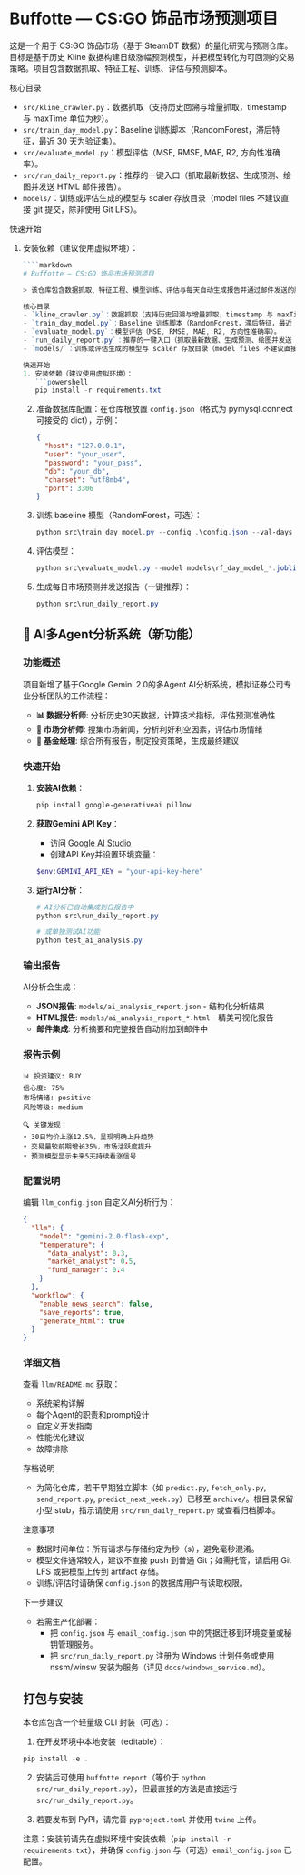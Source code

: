 # Buffotte — CS:GO 饰品市场预测项目

这是一个用于 CS:GO 饰品市场（基于 SteamDT 数据）的量化研究与预测仓库。目标是基于历史 Kline 数据构建日级涨幅预测模型，并把模型转化为可回测的交易策略。项目包含数据抓取、特征工程、训练、评估与预测脚本。

核心目录
- `src/kline_crawler.py`：数据抓取（支持历史回溯与增量抓取，timestamp 与 maxTime 单位为秒）。
- `src/train_day_model.py`：Baseline 训练脚本（RandomForest，滞后特征，最近 30 天为验证集）。
- `src/evaluate_model.py`：模型评估（MSE, RMSE, MAE, R2, 方向性准确率）。
- `src/run_daily_report.py`：推荐的一键入口（抓取最新数据、生成预测、绘图并发送 HTML 邮件报告）。
- `models/`：训练或评估生成的模型与 scaler 存放目录（model files 不建议直接 git 提交，除非使用 Git LFS）。

快速开始
1. 安装依赖（建议使用虚拟环境）：
   ```powershell
   ````markdown
   # Buffotte — CS:GO 饰品市场预测项目

   > 该仓库包含数据抓取、特征工程、模型训练、评估与每天自动生成报告并通过邮件发送的脚本。为了简化运维与审阅，已将早期的一些独立脚本归档，仅保留一个统一入口用于日常生产流程。

   核心目录
   - `kline_crawler.py`：数据抓取（支持历史回溯与增量抓取，timestamp 与 maxTime 单位为秒）。
   - `train_day_model.py`：Baseline 训练脚本（RandomForest，滞后特征，最近 30 天为验证集）。
   - `evaluate_model.py`：模型评估（MSE, RMSE, MAE, R2, 方向性准确率）。
   - `run_daily_report.py`：推荐的一键入口（抓取最新数据、生成预测、绘图并发送 HTML 邮件报告）。
   - `models/`：训练或评估生成的模型与 scaler 存放目录（model files 不建议直接 git 提交，除非使用 Git LFS）。

   快速开始
   1. 安装依赖（建议使用虚拟环境）：
      ```powershell
      pip install -r requirements.txt
      ```

   2. 准备数据库配置：在仓库根放置 `config.json`（格式为 pymysql.connect 可接受的 dict），示例：
      ```json
      {
        "host": "127.0.0.1",
        "user": "your_user",
        "password": "your_pass",
        "db": "your_db",
        "charset": "utf8mb4",
        "port": 3306
      }
      ```

   3. 训练 baseline 模型（RandomForest，可选）：
      ```powershell
      python src\train_day_model.py --config .\config.json --val-days 30 --lags 5 --out-dir models
      ```

   4. 评估模型：
      ```powershell
      python src\evaluate_model.py --model models\rf_day_model_*.joblib --scaler models\scaler_day_*.joblib --config .\config.json --val-days 30 --lags 5
      ```

   5. 生成每日市场预测并发送报告（一键推荐）：
      ```powershell
      python src\run_daily_report.py
      ```

   ## 🤖 AI多Agent分析系统（新功能）

   ### 功能概述
   项目新增了基于Google Gemini 2.0的多Agent AI分析系统，模拟证券公司专业分析团队的工作流程：

   - **📊 数据分析师**: 分析历史30天数据，计算技术指标，评估预测准确性
   - **📰 市场分析师**: 搜集市场新闻，分析利好利空因素，评估市场情绪
   - **💼 基金经理**: 综合所有报告，制定投资策略，生成最终建议

   ### 快速开始

   1. **安装AI依赖**：
      ```powershell
      pip install google-generativeai pillow
      ```

   2. **获取Gemini API Key**：
      - 访问 [Google AI Studio](https://aistudio.google.com/)
      - 创建API Key并设置环境变量：
      ```powershell
      $env:GEMINI_API_KEY = "your-api-key-here"
      ```

   3. **运行AI分析**：
      ```powershell
      # AI分析已自动集成到日报告中
      python src\run_daily_report.py
      
      # 或单独测试AI功能
      python test_ai_analysis.py
      ```

   ### 输出报告

   AI分析会生成：
   - **JSON报告**: `models/ai_analysis_report.json` - 结构化分析结果
   - **HTML报告**: `models/ai_analysis_report_*.html` - 精美可视化报告
   - **邮件集成**: 分析摘要和完整报告自动附加到邮件中

   ### 报告示例

   ```
   📊 投资建议: BUY
   信心度: 75%
   市场情绪: positive
   风险等级: medium

   🔍 关键发现：
   • 30日均价上涨12.5%，呈现明确上升趋势
   • 交易量较前期增长35%，市场活跃度提升
   • 预测模型显示未来5天持续看涨信号
   ```

   ### 配置说明

   编辑 `llm_config.json` 自定义AI分析行为：

   ```json
   {
     "llm": {
       "model": "gemini-2.0-flash-exp",
       "temperature": {
         "data_analyst": 0.3,
         "market_analyst": 0.5,
         "fund_manager": 0.4
       }
     },
     "workflow": {
       "enable_news_search": false,
       "save_reports": true,
       "generate_html": true
     }
   }
   ```

   ### 详细文档

   查看 `llm/README.md` 获取：
   - 系统架构详解
   - 每个Agent的职责和prompt设计
   - 自定义开发指南
   - 性能优化建议
   - 故障排除

   存档说明
   - 为简化仓库，若干早期独立脚本（如 `predict.py`, `fetch_only.py`, `send_report.py`, `predict_next_week.py`）已移至 `archive/`。根目录保留小型 stub，指示请使用 `src/run_daily_report.py` 或查看归档脚本。

   注意事项
   - 数据时间单位：所有请求与存储约定为秒（s），避免毫秒混淆。
   - 模型文件通常较大，建议不直接 push 到普通 Git；如需托管，请启用 Git LFS 或把模型上传到 artifact 存储。
   - 训练/评估时请确保 `config.json` 的数据库用户有读取权限。

   下一步建议
   - 若需生产化部署：
     - 把 `config.json` 与 `email_config.json` 中的凭据迁移到环境变量或秘钥管理服务。
     - 把 `src/run_daily_report.py` 注册为 Windows 计划任务或使用 nssm/winsw 安装为服务（详见 `docs/windows_service.md`）。

   打包与安装
   ------------

   本仓库包含一个轻量级 CLI 封装（可选）：

   1. 在开发环境中本地安装（editable）：

   ```powershell
   pip install -e .
   ```

   2. 安装后可使用 `buffotte report`（等价于 `python src/run_daily_report.py`），但最直接的方法是直接运行 `src/run_daily_report.py`。

   3. 若要发布到 PyPI，请完善 `pyproject.toml` 并使用 `twine` 上传。

   注意：安装前请先在虚拟环境中安装依赖（`pip install -r requirements.txt`），并确保 `config.json` 与（可选）`email_config.json` 已配置。

   ````
